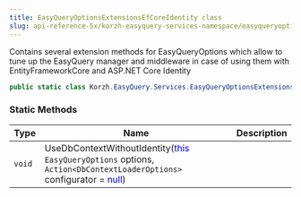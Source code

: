 ```yaml
---
title: EasyQueryOptionsExtensionsEfCoreIdentity class
slug: api-reference-5x/korzh-easyquery-services-namespace/easyqueryoptionsextensionsefcoreidentity-class
---
```


Contains several extension methods for EasyQueryOptions  which allow to tune up the EasyQuery manager and middleware  in case of using them with EntityFrameworkCore and ASP.NET Core Identity
```csharp
public static class Korzh.EasyQuery.Services.EasyQueryOptionsExtensionsEfCoreIdentity

```

### Static Methods

| Type | Name | Description | 
| --- | --- | --- | 
| `void` | UseDbContextWithoutIdentity(<span style='color: blue'>this</span> `EasyQueryOptions` options, `Action<DbContextLoaderOptions>` configurator = <span style='color: blue'>null</span>) |  |
